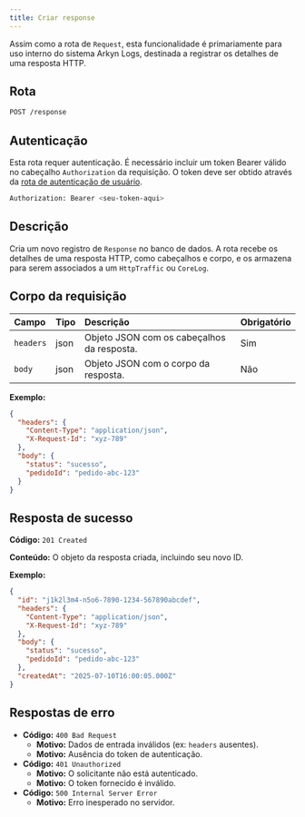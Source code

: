 ```yaml
---
title: Criar response
---
```


Assim como a rota de `Request`, esta funcionalidade é primariamente para uso interno do sistema Arkyn Logs, destinada a registrar os detalhes de uma resposta HTTP.

## Rota

```bash
POST /response
```

## Autenticação

Esta rota requer autenticação. É necessário incluir um token Bearer válido no cabeçalho `Authorization` da requisição. O token deve ser obtido através da [rota de autenticação de usuário](/user/authuser/).

```bash
Authorization: Bearer <seu-token-aqui>
```

## Descrição

Cria um novo registro de `Response` no banco de dados. A rota recebe os detalhes de uma resposta HTTP, como cabeçalhos e corpo, e os armazena para serem associados a um `HttpTraffic` ou `CoreLog`.

## Corpo da requisição

| Campo     | Tipo | Descrição                                  | Obrigatório |
| :-------- | :--- | :----------------------------------------- | :---------- |
| `headers` | json | Objeto JSON com os cabeçalhos da resposta. | Sim         |
| `body`    | json | Objeto JSON com o corpo da resposta.       | Não         |

**Exemplo:**

```json
{
  "headers": {
    "Content-Type": "application/json",
    "X-Request-Id": "xyz-789"
  },
  "body": {
    "status": "sucesso",
    "pedidoId": "pedido-abc-123"
  }
}
```

## Resposta de sucesso

**Código:** `201 Created`

**Conteúdo:** O objeto da resposta criada, incluindo seu novo ID.

**Exemplo:**

```json
{
  "id": "j1k2l3m4-n5o6-7890-1234-567890abcdef",
  "headers": {
    "Content-Type": "application/json",
    "X-Request-Id": "xyz-789"
  },
  "body": {
    "status": "sucesso",
    "pedidoId": "pedido-abc-123"
  },
  "createdAt": "2025-07-10T16:00:05.000Z"
}
```

## Respostas de erro

- **Código:** `400 Bad Request`
  - **Motivo:** Dados de entrada inválidos (ex: `headers` ausentes).
  - **Motivo:** Ausência do token de autenticação.
- **Código:** `401 Unauthorized`
  - **Motivo:** O solicitante não está autenticado.
  - **Motivo:** O token fornecido é inválido.
- **Código:** `500 Internal Server Error`
  - **Motivo:** Erro inesperado no servidor.
